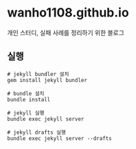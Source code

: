 # wanho1108.github.io

개인 스터디, 실패 사례를 정리하기 위한 블로그

## 실행

```shell
# jekyll bundler 설치
gem install jekyll bundler

# bundle 설치
bundle install

# jekyll 실행
bundle exec jekyll server

# jekyll drafts 실행
bundle exec jekyll server --drafts
```
